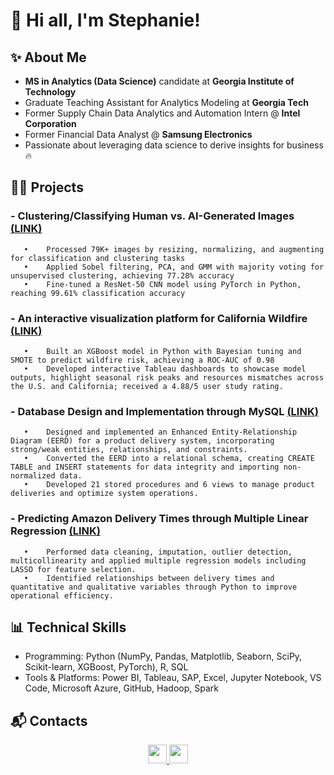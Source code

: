 # :wave: Hi all, I'm Stephanie!

## ✨ About Me
- **MS in Analytics (Data Science)** candidate at **Georgia Institute of Technology**
- Graduate Teaching Assistant for Analytics Modeling at **Georgia Tech**
- Former Supply Chain Data Analytics and Automation Intern @ **Intel Corporation**
- Former Financial Data Analyst @ **Samsung Electronics**
- Passionate about leveraging data science to derive insights for business🔥

## 👩‍💻 Projects
### **- Clustering/Classifying Human vs. AI-Generated Images** [(LINK)](https://github.com/stephaniee-ui/Machine-Learning--Classification-CNN-Clustering.git) 
       •	Processed 79K+ images by resizing, normalizing, and augmenting for classification and clustering tasks  
       •	Applied Sobel filtering, PCA, and GMM with majority voting for unsupervised clustering, achieving 77.28% accuracy  
       •	Fine-tuned a ResNet-50 CNN model using PyTorch in Python, reaching 99.61% classification accuracy 
### **- An interactive visualization platform for California Wildfire** [(**LINK**)](https://github.com/stephaniee-ui/Machine-Learning--Classification-XGBoost--Visualization.git)
       •	Built an XGBoost model in Python with Bayesian tuning and SMOTE to predict wildfire risk, achieving a ROC-AUC of 0.98  
       •	Developed interactive Tableau dashboards to showcase model outputs, highlight seasonal risk peaks and resources mismatches across the U.S. and California; received a 4.88/5 user study rating. 
 

### **- Database Design and Implementation through MySQL** [(**LINK**)](https://github.com/stephaniee-ui/Database-design-and-implementation.git)
       •	Designed and implemented an Enhanced Entity-Relationship Diagram (EERD) for a product delivery system, incorporating strong/weak entities, relationships, and constraints.  
       •	Converted the EERD into a relational schema, creating CREATE TABLE and INSERT statements for data integrity and importing non-normalized data.  
       •	Developed 21 stored procedures and 6 views to manage product deliveries and optimize system operations.  

### **- Predicting Amazon Delivery Times through Multiple Linear Regression** [(LINK)](https://github.com/stephaniee-ui/Regression-Analysis.git)
       •	Performed data cleaning, imputation, outlier detection, multicollinearity and applied multiple regression models including LASSO for feature selection.  
       •	Identified relationships between delivery times and quantitative and qualitative variables through Python to improve operational efficiency.  

## 📊 Technical Skills
- Programming:  Python (NumPy, Pandas, Matplotlib, Seaborn, SciPy, Scikit-learn, XGBoost, PyTorch), R, SQL 
- Tools & Platforms:  Power BI, Tableau, SAP, Excel, Jupyter Notebook, VS Code, Microsoft Azure, GitHub, Hadoop, Spark

## :mailbox_with_mail: Contacts
<div align="center">
<a href="mailto:stephanie1.cho@gmail.com">
  <img src="https://img.shields.io/badge/Gmail-d14836?style=flat-square&logo=Gmail&logoColor=white" style="height:30px; width:auto;" />
</a>
<a href="https://www.linkedin.com/in/stephanie-hojung">
  <img src="https://img.shields.io/badge/-LinkedIn-blue?style=flat-square&logo=Linkedin&logoColor=white" style="height:30px; width:auto;" />
</a>
</div>


      

 <!--**stephaniee-ui/stephaniee-ui** is a ✨ _special_ ✨ repository because its `README.md` (this file) appears on your GitHub profile.

Here are some ideas to get you started:
#####   .
- 🌱 I’m currently learning ...
- 👯 I’m looking to collaborate on ...
- 🤔 I’m looking for help with ...
- 💬 Ask me about ...
- 📫 How to reach me: ...
- 😄 Pronouns: ...
- ⚡ Fun fact: ...
-->
